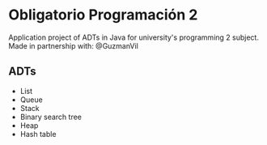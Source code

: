 # Obligatorio Programación 2
Application project of ADTs in Java for university's programming 2 subject.  
Made in partnership with: @GuzmanVil

## ADTs
- List
- Queue
- Stack
- Binary search tree
- Heap
- Hash table